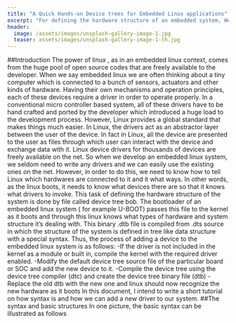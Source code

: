 ```yaml
---
title: "A Quick Hands-on Device trees for Embedded Linux applications"
excerpt: "For defining the hardware structure of an embedded system, We must know about device trees. In this blog, I document what I learn about this."
header:
  image: /assets/images/unsplash-gallery-image-1.jpg
  teaser: assets/images/unsplash-gallery-image-1-th.jpg
---
```

##Introduction 
The power of linux , as in an embedded linux context, comes from the huge pool of open source codes that are freely available to the developer. When we say embedded linux we are often thinking about a tiny computer which is  connected to a bunch of sensors, actuators and other kinds of hardware. Having their own mechanisms and operation principles, each of these devices require a driver in order to operate properly. In a conventional micro controller based system, all of these drivers have to be hand crafted and ported by the developer which introduced a huge load to the development process. However, Linux provides a global standard that makes things much easier. In Linux, the drivers act as an abstractor layer between the user of the device. In fact in Linux, all the device are presented to the user as files through which user can interact with the device and exchange data with it. 
Linux device drivers for thousands of devices are freely available on the net. So when we develop an embedded linux system, we seldom need to write any drivers and we can easily use the existing  ones on the net. However, in order to do this, we need to know how to tell Linux which hardwares are connected to it and it what ways. In other words, as the linux boots, it needs to know what devices there are  so that it knows what drivers to invoke. 
This task of defining the hardware structure of the system is done by file called device tree bob. The bootloader of an embedded linux system ( for example U-BOOT) passes this file to the kernel as it boots and through this linux knows what types of hardware and system structure it’s dealing with. This binary .dtb file is compiled from .dts source in which the structure of the system is defined in tree like data structure with a special syntax. 
Thus, the process of adding a device to the embedded linux system is as follows:
-If the driver is not included in the kernel as a module or built in, compile the kernel with the required driver enabled.
-Modify the default device tree source file of the particular board or SOC and add the new device to it.
-Compile the device tree using the device tree compiler (dtc) and create the device tree binary file (dtb)
-Replace the old dtb with the new one and linux should now recognize the new hardware as it boots
In this document, I intend to write a short tutorial on how syntax is and how we can add a new driver to our system. 
##The syntax and basic structures
In one picture, the basic syntax can be illustrated as follows


